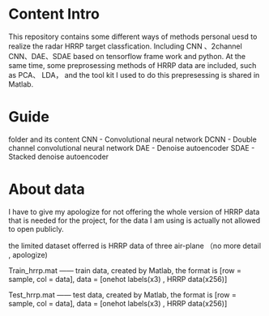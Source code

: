 # Content Intro
This repository contains some different ways of methods personal uesd to realize the radar HRRP target classfication. Including CNN 、2channel CNN、DAE、SDAE based on tensorflow frame work and python. At the same time, some preprosessing methods of HRRP data are  included, such as PCA、 LDA， and the tool kit I used to do this prepresessing is shared in Matlab.
# Guide
folder and its content
CNN - Convolutional neural network
DCNN - Double channel convolutional neural network
DAE - Denoise autoencoder
SDAE - Stacked denoise autoencoder
# About data
I have to give my apologize for not offering the whole version of HRRP data that is needed for the project, for the data I am using is actually not allowed to open publicly.

the limited dataset offerred is HRRP data of three air-plane （no more detail , apologize)


Train_hrrp.mat —— train data, created by Matlab, the format is [row = sample, col = data], data = [onehot labels(x3) , HRRP data(x256)] 


Test_hrrp.mat —— test data, created by Matlab, the format is [row = sample, col = data], data = [onehot labels(x3) , HRRP data(x256)] 
